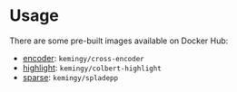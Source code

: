 # Usage

There are some pre-built images available on Docker Hub:

- [encoder](./encoder/Dockerfile): `kemingy/cross-encoder`
- [highlight](./highlight/Dockerfile): `kemingy/colbert-highlight`
- [sparse](./sparse/Dockerfile): `kemingy/spladepp`
